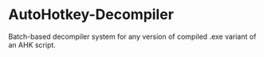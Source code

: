# AutoHotkey-Decompiler
Batch-based decompiler system for any version of compiled .exe variant of an AHK script.
